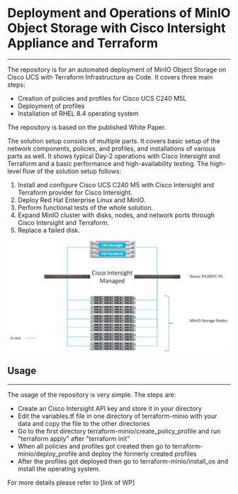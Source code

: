 # Deployment and Operations of MinIO Object Storage with Cisco Intersight Appliance and Terraform

------

The repository is for an automated deployment of MinIO Object Storage on Cisco UCS with Terraform Infrastructure as Code. It covers three main steps:

- Creation of policies and profiles for Cisco UCS C240 M5L
- Deployment of profiles
- Installation of RHEL 8.4 operating system

The repository is based on the published White Paper.

The solution setup consists of multiple parts. It covers basic setup of the network components, policies, and profiles, and installations of various parts as well. It shows typical Day-2 operations with Cisco Intersight and Terraform and a basic performance and high-availability testing. The high-level flow of the solution setup follows:

1. Install and configure Cisco UCS C240 M5 with Cisco Intersight and Terraform provider for Cisco Intersight.
2. Deploy Red Hat Enterprise Linux and MinIO.
3. Perform functional tests of the whole solution.
4. Expand MinIO cluster with disks, nodes, and network ports through Cisco Intersight and Terraform.
5. Replace a failed disk.

![alt text](https://github.com/owalsdor/Intersight_Terraform_MinIO_Day2/blob/master/terraform_overview.jpg?raw=true)

## Usage

------

The usage of the repository is very simple. The steps are:

- Create an Cisco Intersight API key and store it in your directory
- Edit the variables.tf file in one directory of terraform-minio with your data and copy the file to the other directories
- Go to the first directory terraform-minio/create_policy_profile and run "terraform apply" after "terraform init"
- When all policies and profiles got created then go to terraform-minio/deploy_profile and deploy the formerly created profiles
- After the profiles got deployed then go to terraform-minio/install_os and install the operating system.

For more details please refer to [link of WP]